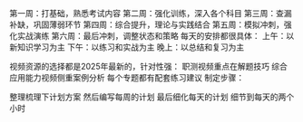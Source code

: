 第一周：打基础，熟悉考试内容
第二周：强化训练，深入各个科目
第三周：查漏补缺，巩固薄弱环节
第四周：综合提升，理论与实践结合
第五周：模拟冲刺，强化实战演练
第六周：最后冲刺，调整状态和策略
每天的安排都很具体：
    上午：以新知识学习为主
    下午：以练习和实战为主
    晚上：以总结和复习为主

视频资源的选择都是2025年最新的，针对性强：
职测视频重点在解题技巧
综合应用能力视频侧重案例分析
每个专题都有配套练习建议 制定步骤：

整理梳理下计划方案 然后编写每周的计划 最后细化每天的计划 细节到每天的两个小时